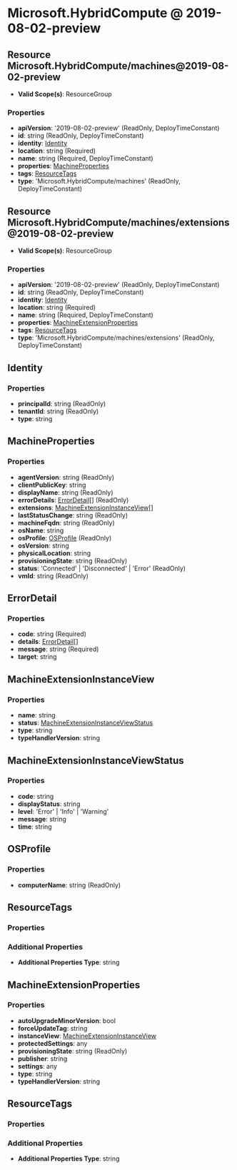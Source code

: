 # Microsoft.HybridCompute @ 2019-08-02-preview

## Resource Microsoft.HybridCompute/machines@2019-08-02-preview
* **Valid Scope(s)**: ResourceGroup
### Properties
* **apiVersion**: '2019-08-02-preview' (ReadOnly, DeployTimeConstant)
* **id**: string (ReadOnly, DeployTimeConstant)
* **identity**: [Identity](#identity)
* **location**: string (Required)
* **name**: string (Required, DeployTimeConstant)
* **properties**: [MachineProperties](#machineproperties)
* **tags**: [ResourceTags](#resourcetags)
* **type**: 'Microsoft.HybridCompute/machines' (ReadOnly, DeployTimeConstant)

## Resource Microsoft.HybridCompute/machines/extensions@2019-08-02-preview
* **Valid Scope(s)**: ResourceGroup
### Properties
* **apiVersion**: '2019-08-02-preview' (ReadOnly, DeployTimeConstant)
* **id**: string (ReadOnly, DeployTimeConstant)
* **identity**: [Identity](#identity)
* **location**: string (Required)
* **name**: string (Required, DeployTimeConstant)
* **properties**: [MachineExtensionProperties](#machineextensionproperties)
* **tags**: [ResourceTags](#resourcetags)
* **type**: 'Microsoft.HybridCompute/machines/extensions' (ReadOnly, DeployTimeConstant)

## Identity
### Properties
* **principalId**: string (ReadOnly)
* **tenantId**: string (ReadOnly)
* **type**: string

## MachineProperties
### Properties
* **agentVersion**: string (ReadOnly)
* **clientPublicKey**: string
* **displayName**: string (ReadOnly)
* **errorDetails**: [ErrorDetail](#errordetail)[] (ReadOnly)
* **extensions**: [MachineExtensionInstanceView](#machineextensioninstanceview)[]
* **lastStatusChange**: string (ReadOnly)
* **machineFqdn**: string (ReadOnly)
* **osName**: string
* **osProfile**: [OSProfile](#osprofile) (ReadOnly)
* **osVersion**: string
* **physicalLocation**: string
* **provisioningState**: string (ReadOnly)
* **status**: 'Connected' | 'Disconnected' | 'Error' (ReadOnly)
* **vmId**: string (ReadOnly)

## ErrorDetail
### Properties
* **code**: string (Required)
* **details**: [ErrorDetail](#errordetail)[]
* **message**: string (Required)
* **target**: string

## MachineExtensionInstanceView
### Properties
* **name**: string
* **status**: [MachineExtensionInstanceViewStatus](#machineextensioninstanceviewstatus)
* **type**: string
* **typeHandlerVersion**: string

## MachineExtensionInstanceViewStatus
### Properties
* **code**: string
* **displayStatus**: string
* **level**: 'Error' | 'Info' | 'Warning'
* **message**: string
* **time**: string

## OSProfile
### Properties
* **computerName**: string (ReadOnly)

## ResourceTags
### Properties
### Additional Properties
* **Additional Properties Type**: string

## MachineExtensionProperties
### Properties
* **autoUpgradeMinorVersion**: bool
* **forceUpdateTag**: string
* **instanceView**: [MachineExtensionInstanceView](#machineextensioninstanceview)
* **protectedSettings**: any
* **provisioningState**: string (ReadOnly)
* **publisher**: string
* **settings**: any
* **type**: string
* **typeHandlerVersion**: string

## ResourceTags
### Properties
### Additional Properties
* **Additional Properties Type**: string

